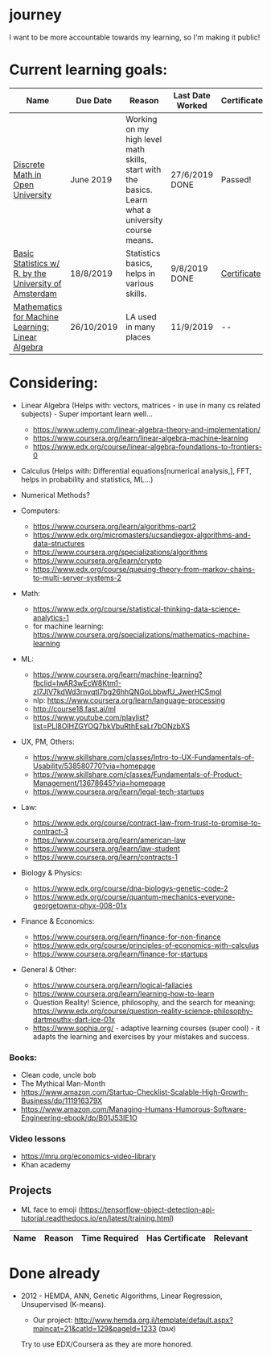 # journey
I want to be more accountable towards my learning, so I'm making it public!



# Current learning goals:

|Name|Due Date|Reason|Last Date Worked|Certificates|
|---|---|---|---|---|
|[Discrete Math in Open University](https://www.openu.ac.il/courses/20476.htm)|June 2019|Working on my high level math skills, start with the basics. Learn what a university course means. | 27/6/2019 DONE |Passed!|
|[Basic Statistics w/ R, by the University of Amsterdam](https://www.coursera.org/learn/basic-statistics?specialization=social-science)|18/8/2019 |Statistics basics, helps in various skills.|9/8/2019 DONE|[Certificate](https://www.coursera.org/account/accomplishments/certificate/3QWMZBMKLB2E)|
|[Mathematics for Machine Learning: Linear Algebra](https://www.coursera.org/learn/linear-algebra-machine-learning)|26/10/2019|LA used in many places|11/9/2019|--|

# Considering:

- Linear Algebra (Helps with: vectors, matrices - in use in many cs related subjects) - Super important learn well...
  - https://www.udemy.com/linear-algebra-theory-and-implementation/
  - https://www.coursera.org/learn/linear-algebra-machine-learning
  - https://www.edx.org/course/linear-algebra-foundations-to-frontiers-0
  
- Calculus (Helps with: Differential equations[numerical analysis,], FFT, helps in probability and statistics, ML...)
- Numerical Methods?
- Computers: 
  - https://www.coursera.org/learn/algorithms-part2
  - https://www.edx.org/micromasters/ucsandiegox-algorithms-and-data-structures
  - https://www.coursera.org/specializations/algorithms
  - https://www.coursera.org/learn/crypto
  - https://www.edx.org/course/queuing-theory-from-markov-chains-to-multi-server-systems-2
- Math:
  - https://www.edx.org/course/statistical-thinking-data-science-analytics-1
  - for machine learning:
    https://www.coursera.org/specializations/mathematics-machine-learning
- ML:
  - https://www.coursera.org/learn/machine-learning?fbclid=IwAR3wEcW8Ktm1-zI7JIV7kdWd3rnyqtl7bg26hhQNGoLbbwfU_JwerHCSmgI
  - nlp: https://www.coursera.org/learn/language-processing
  - http://course18.fast.ai/ml
  - https://www.youtube.com/playlist?list=PLl8OlHZGYOQ7bkVbuRthEsaLr7bONzbXS
- UX, PM, Others:
  - https://www.skillshare.com/classes/Intro-to-UX-Fundamentals-of-Usability/538580770?via=homepage
  - https://www.skillshare.com/classes/Fundamentals-of-Product-Management/13678645?via=homepage
  - https://www.coursera.org/learn/legal-tech-startups
- Law:
  - https://www.edx.org/course/contract-law-from-trust-to-promise-to-contract-3
  - https://www.coursera.org/learn/american-law
  - https://www.coursera.org/learn/law-student
  - https://www.coursera.org/learn/contracts-1
- Biology & Physics:
  - https://www.edx.org/course/dna-biologys-genetic-code-2
  - https://www.edx.org/course/quantum-mechanics-everyone-georgetownx-phyx-008-01x
- Finance & Economics:
  - https://www.coursera.org/learn/finance-for-non-finance
  - https://www.edx.org/course/principles-of-economics-with-calculus
  - https://www.coursera.org/learn/finance-for-startups
- General & Other:
  - https://www.coursera.org/learn/logical-fallacies
  - https://www.coursera.org/learn/learning-how-to-learn
  - Question Reality! Science, philosophy, and the search for meaning: https://www.edx.org/course/question-reality-science-philosophy-dartmouthx-dart-ice-01x
  - https://www.sophia.org/ - adaptive learning courses (super cool) - it adapts the learning and exercises by your mistakes and success.
  
### Books:
- Clean code, uncle bob
- The Mythical Man-Month
- https://www.amazon.com/Startup-Checklist-Scalable-High-Growth-Business/dp/111916379X
- https://www.amazon.com/Managing-Humans-Humorous-Software-Engineering-ebook/dp/B01J53IE1O

### Video lessons
- https://mru.org/economics-video-library
- Khan academy

## Projects
- ML face to emoji (https://tensorflow-object-detection-api-tutorial.readthedocs.io/en/latest/training.html)

|Name|Reason|Time Required|Has Certificate|Relevant|
|---|---|---|---|---|

# Done already
- 2012 - HEMDA, ANN, Genetic Algorithms, Linear Regression, Unsupervised (K-means).
  - Our project: http://www.hemda.org.il/template/default.aspx?maincat=21&catId=129&pageId=1233 (אגם)
  
  Try to use EDX/Coursera as they are more honored.
